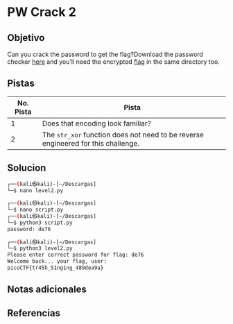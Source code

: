 # PW Crack 2

## Objetivo
Can you crack the password to get the flag?Download the password checker [here](https://artifacts.picoctf.net/c/13/level2.py) and you'll need the encrypted [flag](https://artifacts.picoctf.net/c/13/level2.flag.txt.enc) in the same directory too.

## Pistas

| No. Pista | Pista                                                                             |
| --------- | --------------------------------------------------------------------------------- |
| 1         | Does that encoding look familiar?                                                 |
| 2         | The `str_xor` function does not need to be reverse engineered for this challenge. |


## Solucion
```bash
┌──(kali㉿kali)-[~/Descargas]
└─$ nano level2.py                                          
                                                                                                  
┌──(kali㉿kali)-[~/Descargas]
└─$ nano script.py                          
┌──(kali㉿kali)-[~/Descargas]
└─$ python3 script.py
password: de76
                                                                                                  
┌──(kali㉿kali)-[~/Descargas]
└─$ python3 level2.py                                      
Please enter correct password for flag: de76
Welcome back... your flag, user:
picoCTF{tr45h_51ng1ng_489dea9a}
```

## Notas adicionales

## Referencias